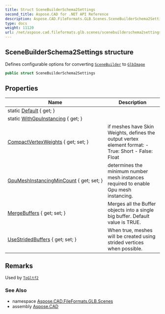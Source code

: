 ```yaml
---
title: Struct SceneBuilderSchema2Settings
second_title: Aspose.CAD for .NET API Reference
description: Aspose.CAD.FileFormats.GLB.Scenes.SceneBuilderSchema2Settings struct. Defines configurable options for converting SceneBuilder to GlbImage
type: docs
weight: 11120
url: /net/aspose.cad.fileformats.glb.scenes/scenebuilderschema2settings/
---
```

## SceneBuilderSchema2Settings structure

Defines configurable options for converting [`SceneBuilder`](../scenebuilder/) to [`GlbImage`](../../aspose.cad.fileformats.glb/glbimage/)

```csharp
public struct SceneBuilderSchema2Settings
```

## Properties

| Name | Description |
| --- | --- |
| static [Default](../../aspose.cad.fileformats.glb.scenes/scenebuilderschema2settings/default/) { get; } |  |
| static [WithGpuInstancing](../../aspose.cad.fileformats.glb.scenes/scenebuilderschema2settings/withgpuinstancing/) { get; } |  |
| [CompactVertexWeights](../../aspose.cad.fileformats.glb.scenes/scenebuilderschema2settings/compactvertexweights/) { get; set; } | if meshes have Skin Weights, defines the output vertex element format: - True: Short - False: Float |
| [GpuMeshInstancingMinCount](../../aspose.cad.fileformats.glb.scenes/scenebuilderschema2settings/gpumeshinstancingmincount/) { get; set; } | determines the mínimum number mesh instances required to enable Gpu mesh instancing. |
| [MergeBuffers](../../aspose.cad.fileformats.glb.scenes/scenebuilderschema2settings/mergebuffers/) { get; set; } | Merges all the Buffer objects into a single big buffer. Default value is TRUE. |
| [UseStridedBuffers](../../aspose.cad.fileformats.glb.scenes/scenebuilderschema2settings/usestridedbuffers/) { get; set; } | When true, meshes will be created using strided vertices when possible. |

## Remarks

Used by [`ToGltf2`](../scenebuilder/togltf2/)

### See Also

* namespace [Aspose.CAD.FileFormats.GLB.Scenes](../../aspose.cad.fileformats.glb.scenes/)
* assembly [Aspose.CAD](../../)


